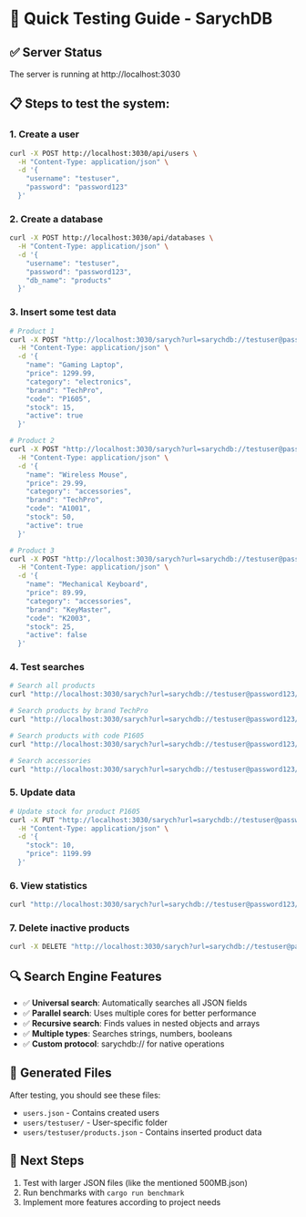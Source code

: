 # 🚀 Quick Testing Guide - SarychDB

## ✅ Server Status
The server is running at http://localhost:3030

## 📋 Steps to test the system:

### 1. Create a user
```bash
curl -X POST http://localhost:3030/api/users \
  -H "Content-Type: application/json" \
  -d '{
    "username": "testuser",
    "password": "password123"
  }'
```

### 2. Create a database
```bash
curl -X POST http://localhost:3030/api/databases \
  -H "Content-Type: application/json" \
  -d '{
    "username": "testuser",
    "password": "password123", 
    "db_name": "products"
  }'
```

### 3. Insert some test data
```bash
# Product 1
curl -X POST "http://localhost:3030/sarych?url=sarychdb://testuser@password123/products/post" \
  -H "Content-Type: application/json" \
  -d '{
    "name": "Gaming Laptop",
    "price": 1299.99,
    "category": "electronics",
    "brand": "TechPro",
    "code": "P1605",
    "stock": 15,
    "active": true
  }'

# Product 2  
curl -X POST "http://localhost:3030/sarych?url=sarychdb://testuser@password123/products/post" \
  -H "Content-Type: application/json" \
  -d '{
    "name": "Wireless Mouse",
    "price": 29.99,
    "category": "accessories",
    "brand": "TechPro", 
    "code": "A1001",
    "stock": 50,
    "active": true
  }'

# Product 3
curl -X POST "http://localhost:3030/sarych?url=sarychdb://testuser@password123/products/post" \
  -H "Content-Type: application/json" \
  -d '{
    "name": "Mechanical Keyboard",
    "price": 89.99,
    "category": "accessories",
    "brand": "KeyMaster",
    "code": "K2003", 
    "stock": 25,
    "active": false
  }'
```

### 4. Test searches
```bash
# Search all products
curl "http://localhost:3030/sarych?url=sarychdb://testuser@password123/products/get"

# Search products by brand TechPro
curl "http://localhost:3030/sarych?url=sarychdb://testuser@password123/products/get?query=TechPro"

# Search products with code P1605
curl "http://localhost:3030/sarych?url=sarychdb://testuser@password123/products/get?query=P1605"

# Search accessories
curl "http://localhost:3030/sarych?url=sarychdb://testuser@password123/products/get?query=accessories"
```

### 5. Update data
```bash
# Update stock for product P1605
curl -X PUT "http://localhost:3030/sarych?url=sarychdb://testuser@password123/products/put?query=P1605" \
  -H "Content-Type: application/json" \
  -d '{
    "stock": 10,
    "price": 1199.99
  }'
```

### 6. View statistics
```bash
curl "http://localhost:3030/sarych?url=sarychdb://testuser@password123/products/stats"
```

### 7. Delete inactive products
```bash
curl -X DELETE "http://localhost:3030/sarych?url=sarychdb://testuser@password123/products/delete?query=false"
```

## 🔍 Search Engine Features

- ✅ **Universal search**: Automatically searches all JSON fields
- ✅ **Parallel search**: Uses multiple cores for better performance  
- ✅ **Recursive search**: Finds values in nested objects and arrays
- ✅ **Multiple types**: Searches strings, numbers, booleans
- ✅ **Custom protocol**: sarychdb:// for native operations

## 📁 Generated Files

After testing, you should see these files:
- `users.json` - Contains created users
- `users/testuser/` - User-specific folder
- `users/testuser/products.json` - Contains inserted product data

## 🎯 Next Steps

1. Test with larger JSON files (like the mentioned 500MB.json)
2. Run benchmarks with `cargo run benchmark`
3. Implement more features according to project needs